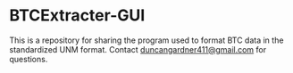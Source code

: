 # BTCExtracter-GUI
This is a repository for sharing the program used to format BTC data in the standardized UNM format.
Contact duncangardner411@gmail.com for questions.
